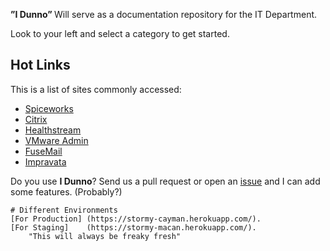 <strong>”I Dunno” </strong> Will serve as a documentation repository for the IT Department.
 
Look to your left and select a category to get started.

## Hot Links

This is a list of sites commonly accessed:

* [Spiceworks](http://s-4609pw1-spice:9675/pro_users/login#)
* [Citrix](https://www.asp.siemensmedical.com/isc/10152/Citrix/AccessPlatform/auth/login.aspx)
* [Healthstream](http://www.healthstream.com/hlc/whmc)
* [VMware Admin](https://vdiview1/admin/?userLoggedOut=true#/pool/ProdClinical)
* [FuseMail](https://mc.fusemail.com/)
* [Impravata](https://vdiimpva1.whphdom.local/sso/administrator.html)

Do you use **I Dunno**? Send us a pull request or open an [issue](https://github.com/glwpie/documentation_server/issues) and I can add some features. (Probably?)


```
# Different Environments
[For Production] (https://stormy-cayman.herokuapp.com/). 
[For Staging]    (https://stormy-macan.herokuapp.com/).
	"This will always be freaky fresh"
```

